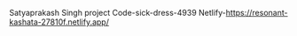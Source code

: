  Satyaprakash Singh
 project Code-sick-dress-4939
 Netlify-https://resonant-kashata-27810f.netlify.app/
 
 
